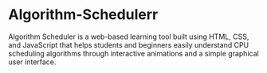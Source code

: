 # Algorithm-Schedulerr
Algorithm Scheduler is a web-based learning tool built using HTML, CSS, and JavaScript that helps students and beginners easily understand CPU scheduling algorithms through interactive animations and a simple graphical user interface.
